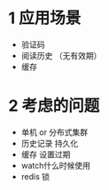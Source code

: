 # 1 应用场景

* 验证码
* 阅读历史 （无有效期）
* 缓存

# 2 考虑的问题

* 单机 or 分布式集群
* 历史记录 持久化
* 缓存 设置过期
* watch什么时候使用
* redis 锁

 

